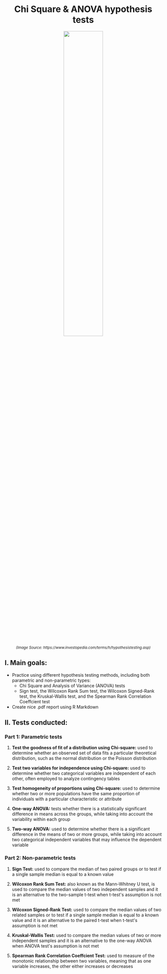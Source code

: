 <h1 align="center">
Chi Square & ANOVA hypothesis tests
</h1>

<p align="center">
<img src="https://www.investopedia.com/thmb/jgSEMXKV6NiQsbOGPw_ptsWtp8c=/750x0/filters:no_upscale():max_bytes(150000):strip_icc():format(webp)/Term-Definitions_hypothesistesting-4981dc2cf6024d7ca9f5497ab86cee73.jpg" alt="" title="" width="50%" height="50%">
</p>
<p align="center">
<i><sub>(Image Source: https://www.investopedia.com/terms/h/hypothesistesting.asp)</sub></i>
</p>


## I. Main goals:
- Practice using different hypothesis testing methods, including both parametric and non-parametric types:
    - Chi Square and Analysis of Variance (ANOVA) tests
    - Sign test, the Wilcoxon Rank Sum test, the Wilcoxon Signed-Rank test, the Kruskal-Wallis test, and the Spearman Rank Correlation Coeffcient test
- Create nice .pdf report using R Markdown

## II. Tests conducted:
### Part 1: Parametric tests
1. <b>Test the goodness of fit of a distribution using Chi-square:</b> used to determine whether an observed set of data fits a particular theoretical distribution, such as the normal distribution or the Poisson distribution

2. <b>Test two variables for independence using Chi-square:</b> used to determine whether two categorical variables are independent of each other, often employed to analyze contingency tables

3. <b>Test homogeneity of proportions using Chi-square:</b> used to determine whether two or more populations have the same proportion of individuals with a particular characteristic or attribute

4. <b>One-way ANOVA:</b> tests whether there is a statistically significant difference in means across the groups, while taking into account the variability within each group

5. <b>Two-way ANOVA:</b> used to determine whether there is a significant difference in the means of two or more groups, while taking into account two categorical independent variables that may influence the dependent variable

### Part 2: Non-parametric tests
1. <b>Sign Test:</b> used to compare the median of two paired groups or to test if a single sample median is equal to a known value

2. <b>Wilcoxon Rank Sum Test:</b> also known as the Mann-Whitney U test, is used to compare the median values of two independent samples and it is an alternative to the two-sample t-test when t-test's assumption is not met

3. <b>Wilcoxon Signed-Rank Test:</b> used to compare the median values of two related samples or to test if a single sample median is equal to a known value and it is an alternative to the paired t-test when t-test's assumption is not met

4. <b>Kruskal-Wallis Test:</b> used to compare the median values of two or more independent samples and it is an alternative to the one-way ANOVA when ANOVA test's assumption is not met

5. <b>Spearman Rank Correlation Coeffcient Test:</b> used to measure of the monotonic relationship between two variables, meaning that as one variable increases, the other either increases or decreases

